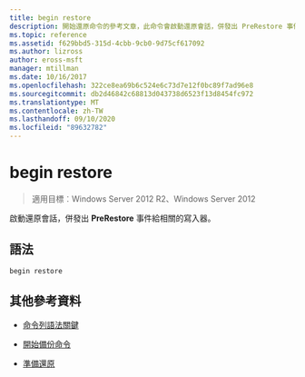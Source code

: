 ```yaml
---
title: begin restore
description: 開始還原命令的參考文章，此命令會啟動還原會話，併發出 PreRestore 事件給相關的寫入器。
ms.topic: reference
ms.assetid: f629bbd5-315d-4cbb-9cb0-9d75cf617092
ms.author: lizross
author: eross-msft
manager: mtillman
ms.date: 10/16/2017
ms.openlocfilehash: 322ce8ea69b6c524e6c73d7e12f0bc89f7ad96e8
ms.sourcegitcommit: db2d46842c68813d043738d6523f13d8454fc972
ms.translationtype: MT
ms.contentlocale: zh-TW
ms.lasthandoff: 09/10/2020
ms.locfileid: "89632782"
---
```

# <a name="begin-restore"></a>begin restore

> 適用目標︰Windows Server 2012 R2、Windows Server 2012

啟動還原會話，併發出 **PreRestore** 事件給相關的寫入器。

## <a name="syntax"></a>語法

```
begin restore
```

## <a name="additional-references"></a>其他參考資料

- [命令列語法關鍵](command-line-syntax-key.md)

- [開始備份命令](begin-backup.md)

- [準備還原](/windows/win32/vss/overview-of-preparing-for-restore)
